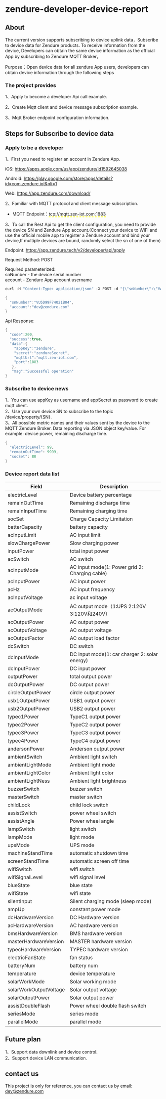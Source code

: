 # zendure-developer-device-report

## About
The current version supports subscribing to device uplink data，Subscribe to device data for Zendure products. To receive information from the device, Developers can obtain the same device information as the official App by subscribing to Zendure MQTT Broker。

Purpose：Open device data for all zendure App users, developers can obtain device information through the following steps

### The project provides
  1、Apply to become a developer Api call example.  
  
  2、Create Mqtt client and device message subscription example. 
  
  3、Mqtt Broker endpoint configuration information.  

## Steps for Subscribe to device data

### Apply to be a developer
  1、First you need to register an account in Zendure App.  
  
  iOS: https://apps.apple.com/us/app/zendure/id1592645038  
  
  Android: https://play.google.com/store/apps/details?id=com.zendure.iot&pli=1  
  
  Web: https://app.zendure.com/download/  
  
  
  2、Familiar with MQTT protocol and client message subscription.  
  
  * MQTT Endpoint：<span style="border-bottom:2px dashed yellow;">tcp://mqtt.zen-iot.com:1883</span>
  
  3、To call the Rest Api to get the client configuration, you need to provide the device SN and Zendure App account.(Connect your device to WiFi and use the official mobile app to register a Zendure account and bind your device,If multiple devices are bound, randomly select the sn of one of them)  
  
  Endpoint: https://app.zendure.tech/v2/developer/api/apply  
  
  Request Method: POST  
  
  Required parameterized:  
    snNumber - the device serial number  
    account - Zendure App account username  
```java
curl -H "Content-Type: application/json" -X POST -d "{\"snNumber\":\"VA6DKKCKKU00068\",\"account\":\"zentest01@163.com\"}" "https://app.zendure.tech/v2/developer/api/apply"
```
```java  
{  
  "snNumber":"VU5D99F74021B04",  
  "account":"dev@zendure.com"
}

```
Api Response:
```java
{  
  "code":200,  
  "success":true,  
  "data":{  
    "appKey":"zendure",  
    "secret":"zendureSecret",  
    "mqttUrl":"mqtt.zen-iot.com",  
    "port":1883  
   },
   "msg":"Successful operation"  
}  
```

  
### Subscribe to device news
  1、You can use appKey as username and appSecret as password to create mqtt client.  
  2、Use your own device SN to subscribe to the topic /device/property/{SN}.  
  3、All possible metric names and their values sent by the device to the MQTT Zendure Broker. Data reporting via JSON object key/value. For example: device power, remaining discharge time.  
  ```java
  {  
    "electricLevel": 99,  
    "remainOutTime": 9999,  
    "socSet": 80  
  }  
  ```
 
 ### Device report data list
 
 | Field | Description |
| --- | --- |
| electricLevel | Device battery percentage |
| remainOutTime | Remaining discharge time |
| remainInputTime | Remaining charging time |
| socSet | Charge Capacity Limitation |
| batterCapacity | battery capacity |
| acInputLimit | AC input limit |
| slowChargePower | Slow charging power |
| inputPower | total input power |
| acSwitch | AC switch |
| acInputMode | AC input mode(1: Power grid 2: Charging cable) |
| acInputPower | AC input power |
| acHz | AC input frequency |
| acInputVoltage | ac input voltage |
| acOutputMode | AC output mode（1:UPS 2:120V 3:120V和240V） |
| acOutputPower | AC output power |
| acOutputVoltage | AC output voltage |
| acOutputFactor | AC output load factor |
| dcSwitch | DC switch |
| dcInputMode | DC input mode(1: car charger 2: solar energy) |
| dcInputPower | DC input power |
| outputPower | total output power |
| dcOutputPower | DC output power |
| circleOutputPower | circle output power |
| usb1OutputPower | USB1 output power |
| usb2OutputPower | USB2 output power |
| typec1Power | TypeC1 output power |
| typec2Power | TypeC2 output power |
| typec3Power | TypeC3 output power |
| typec4Power | TypeC4 output power |
| andersonPower | Anderson output power |
| ambientSwitch | Ambient light switch |
| ambientLightMode | Ambient light mode |
| ambientLightColor | Ambient light color |
| ambientLightNess | Ambient light brightness |
| buzzerSwitch | buzzer switch |
| masterSwitch | master switch |
| childLock | child lock switch |
| assistSwitch | power wheel switch |
| assistAngle | Power wheel angle |
| lampSwitch | light switch |
| lampMode | light mode |
| upsMode | UPS mode |
| machineStandTime | automatic shutdown time |
| screenStandTime | automatic screen off time |
| wifiSwitch | wifi switch |
| wifiSignalLevel | wifi signal level |
| blueState | blue state |
| wifiState | wifi state |
| silentInput | Silent charging mode (sleep mode) |
| ampUp | constant power mode |
| dcHardwareVersion | DC Hardware version |
| acHardwareVersion | AC hardware version |
| bmsHardwareVersion | BMS hardware version |
| masterHardwareVersion | MASTER hardware version |
| typecHardwareVersion | TYPEC hardware version |
| electricFanState | fan status |
| batteryNum | battery num |
| temperature | device temperature |
| solarWorkMode | Solar working mode |
| solarWorkOutputVoltage | Solar output voltage |
| solarOutputPower | Solar output power |
| assistDoubleFlash | Power wheel double flash switch |
| seriesMode | series mode |
| parallelMode | parallel mode |

## Future plan
1、Support data downlink and device control.  
2、Support device LAN communication.

## contact us
This project is only for reference, you can contact us by email: dev@zendure.com
